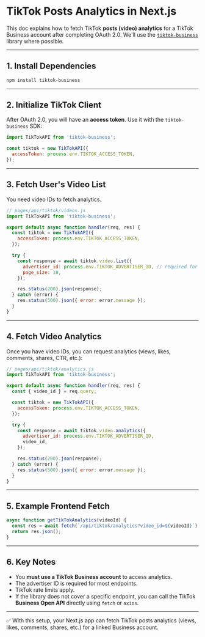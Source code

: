 # TikTok Posts Analytics in Next.js

This doc explains how to fetch TikTok **posts (video) analytics** for a TikTok Business account after completing OAuth 2.0. We'll use the [`tiktok-business`](https://www.npmjs.com/package/tiktok-business) library where possible.

---

## 1. Install Dependencies

```bash
npm install tiktok-business
```

---

## 2. Initialize TikTok Client

After OAuth 2.0, you will have an **access token**. Use it with the `tiktok-business` SDK:

```javascript
import TikTokAPI from 'tiktok-business';

const tiktok = new TikTokAPI({
  accessToken: process.env.TIKTOK_ACCESS_TOKEN,
});
```

---

## 3. Fetch User's Video List

You need video IDs to fetch analytics.

```javascript
// pages/api/tiktok/videos.js
import TikTokAPI from 'tiktok-business';

export default async function handler(req, res) {
  const tiktok = new TikTokAPI({
    accessToken: process.env.TIKTOK_ACCESS_TOKEN,
  });

  try {
    const response = await tiktok.video.list({
      advertiser_id: process.env.TIKTOK_ADVERTISER_ID, // required for business accounts
      page_size: 10,
    });

    res.status(200).json(response);
  } catch (error) {
    res.status(500).json({ error: error.message });
  }
}
```

---

## 4. Fetch Video Analytics

Once you have video IDs, you can request analytics (views, likes, comments, shares, CTR, etc.):

```javascript
// pages/api/tiktok/analytics.js
import TikTokAPI from 'tiktok-business';

export default async function handler(req, res) {
  const { video_id } = req.query;

  const tiktok = new TikTokAPI({
    accessToken: process.env.TIKTOK_ACCESS_TOKEN,
  });

  try {
    const response = await tiktok.video.analytics({
      advertiser_id: process.env.TIKTOK_ADVERTISER_ID,
      video_id,
    });

    res.status(200).json(response);
  } catch (error) {
    res.status(500).json({ error: error.message });
  }
}
```

---

## 5. Example Frontend Fetch

```javascript
async function getTikTokAnalytics(videoId) {
  const res = await fetch(`/api/tiktok/analytics?video_id=${videoId}`);
  return res.json();
}
```

---

## 6. Key Notes

- You **must use a TikTok Business account** to access analytics.
- The advertiser ID is required for most endpoints.
- TikTok rate limits apply.
- If the library does not cover a specific endpoint, you can call the TikTok **Business Open API** directly using `fetch` or `axios`.

---

✅ With this setup, your Next.js app can fetch TikTok posts analytics (views, likes, comments, shares, etc.) for a linked Business account.
